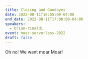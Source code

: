 ```yaml
---
title: Closing and Goodbyes
date: 2022-08-11T16:55:00-04:00
end_date: 2022-08-11T17:00:00-04:00
speakers:
  - brian-rinaldi
event: moar-serverless-2022
draft: false
---
```


Oh no! We want moar Moar!
